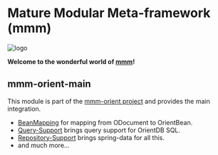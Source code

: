 # Mature Modular Meta-framework (mmm)

![logo](https://raw.github.com/m-m-m/mmm/master/src/site/resources/images/logo.png)

**Welcome to the wonderful world of [mmm](http://m-m-m.sourceforge.net/index.html)!**

## mmm-orient-main

This module is part of the [mmm-orient project](../README.md) and provides the main integration.
* [BeanMapping](http://m-m-m.github.io/maven/apidocs/net/sf/mmm/orient/api/mapping/OrientBeanMapper.html) for mapping from ODocument to OrientBean.
* [Query-Support](http://m-m-m.github.io/maven/apidocs/net/sf/mmm/orient/api/query/statement/OrientDbStatementFactoryutil.html) brings query support for OrientDB SQL.
* [Repository-Support](http://m-m-m.github.io/maven/apidocs/net/sf/mmm/orient/repository/api/OrientBeanRepository.html) brings spring-data for all this.
* and much more...
